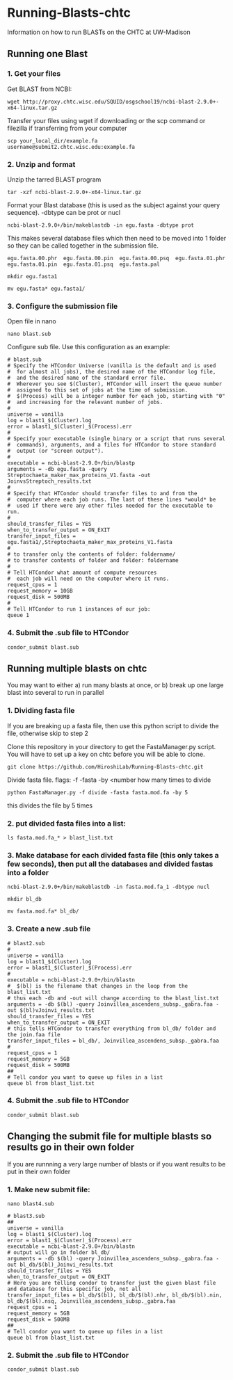 # Running-Blasts-chtc
Information on how to run BLASTs on the CHTC at UW-Madison

## Running one Blast
### 1. Get your files
Get BLAST from NCBI:

    wget http://proxy.chtc.wisc.edu/SQUID/osgschool19/ncbi-blast-2.9.0+-x64-linux.tar.gz
    
Transfer your files using wget if downloading or the scp command or filezilla if transferring from your computer

    scp your_local_dir/example.fa username@submit2.chtc.wisc.edu:example.fa
    
### 2. Unzip and format
Unzip the tarred BLAST program

    tar -xzf ncbi-blast-2.9.0+-x64-linux.tar.gz
    
Format your Blast database (this is used as the subject against your query sequence). -dbtype can be prot or nucl

    ncbi-blast-2.9.0+/bin/makeblastdb -in egu.fasta -dbtype prot 

This makes several database files which then need to be moved into 1 folder so they can be called together in the submission file.

    egu.fasta.00.phr  egu.fasta.00.pin  egu.fasta.00.psq  egu.fasta.01.phr  egu.fasta.01.pin  egu.fasta.01.psq  egu.fasta.pal
    
    mkdir egu.fasta1
    
    mv egu.fasta* egu.fasta1/
    
### 3. Configure the submission file
Open file in nano

    nano blast.sub

Configure sub file. Use this configuration as an example:

    # blast.sub
    # Specify the HTCondor Universe (vanilla is the default and is used
    #  for almost all jobs), the desired name of the HTCondor log file,
    #  and the desired name of the standard error file.
    #  Wherever you see $(Cluster), HTCondor will insert the queue number
    #  assigned to this set of jobs at the time of submission.
    #  $(Process) will be a integer number for each job, starting with "0"
    #  and increasing for the relevant number of jobs.
    #
    universe = vanilla
    log = blast1_$(Cluster).log
    error = blast1_$(Cluster)_$(Process).err
    #
    # Specify your executable (single binary or a script that runs several
    #  commands), arguments, and a files for HTCondor to store standard
    #  output (or "screen output").
    #
    executable = ncbi-blast-2.9.0+/bin/blastp
    arguments = -db egu.fasta -query Streptochaeta_maker_max_proteins_V1.fasta -out JoinvsStreptoch_results.txt
    #
    # Specify that HTCondor should transfer files to and from the
    #  computer where each job runs. The last of these lines *would* be
    #  used if there were any other files needed for the executable to run.
    #
    should_transfer_files = YES
    when_to_transfer_output = ON_EXIT
    transfer_input_files = egu.fasta1/,Streptochaeta_maker_max_proteins_V1.fasta
    # 
    # to transfer only the contents of folder: foldername/ 
    # to transfer contents of folder and folder: foldername
    #
    # Tell HTCondor what amount of compute resources
    #  each job will need on the computer where it runs.
    request_cpus = 1
    request_memory = 10GB
    request_disk = 500MB
    #
    # Tell HTCondor to run 1 instances of our job:
    queue 1
    
### 4. Submit the .sub file to HTCondor

    condor_submit blast.sub
    
## Running multiple blasts on chtc
You may want to either a) run many blasts at once, or b) break up one large blast into several to run in parallel

### 1. Dividing fasta file
If you are breaking up a fasta file, then use this python script to divide the file, otherwise skip to step 2

Clone this repository in your directory to get the FastaManager.py script. You will have to set up a key on chtc before you will be able to clone.

    git clone https://github.com/HiroshiLab/Running-Blasts-chtc.git
    
Divide fasta file. flags: -f <function> -fasta <fasta file> -by <number how many times to divide

    python FastaManager.py -f divide -fasta fasta.mod.fa -by 5
    
this divides the file by 5 times

### 2. put divided fasta files into a list:

    ls fasta.mod.fa_* > blast_list.txt
    
### 3. Make database for each divided fasta file (this only takes a few seconds), then put all the databases and divided fastas into a folder

    ncbi-blast-2.9.0+/bin/makeblastdb -in fasta.mod.fa_1 -dbtype nucl
    
    mkdir bl_db
    
    mv fasta.mod.fa* bl_db/

### 3. Create a new .sub file

    # blast2.sub
    #
    universe = vanilla
    log = blast1_$(Cluster).log
    error = blast1_$(Cluster)_$(Process).err
    #
    executable = ncbi-blast-2.9.0+/bin/blastn 
    #  $(bl) is the filename that changes in the loop from the blast_list.txt
    # thus each -db and -out will change according to the blast_list.txt
    arguments = -db $(bl) -query Joinvillea_ascendens_subsp._gabra.faa -out $(bl)vJoinvi_results.txt
    should_transfer_files = YES
    when_to_transfer_output = ON_EXIT
    # this tells HTCondor to transfer everything from bl_db/ folder and the join.faa file
    transfer_input_files = bl_db/, Joinvillea_ascendens_subsp._gabra.faa
    #
    request_cpus = 1
    request_memory = 5GB
    request_disk = 500MB
    ##
    # Tell condor you want to queue up files in a list
    queue bl from blast_list.txt
    
### 4. Submit the .sub file to HTCondor

    condor_submit blast.sub
    
## Changing the submit file for multiple blasts so results go in their own folder
If you are runnning a very large number of blasts or if you want results to be put in their own folder

### 1. Make new submit file:

    nano blast4.sub
    
    # blast3.sub
    ##
    universe = vanilla
    log = blast1_$(Cluster).log
    error = blast1_$(Cluster)_$(Process).err
    executable = ncbi-blast-2.9.0+/bin/blastn
    # output will go in folder bl_db/
    arguments = -db $(bl) -query Joinvillea_ascendens_subsp._gabra.faa -out bl_db/$(bl)_Joinvi_results.txt
    should_transfer_files = YES
    when_to_transfer_output = ON_EXIT
    # Here you are telling condor to transfer just the given blast file and database for this specific job, not all
    transfer_input_files = bl_db/$(bl), bl_db/$(bl).nhr, bl_db/$(bl).nin, bl_db/$(bl).nsq, Joinvillea_ascendens_subsp._gabra.faa
    request_cpus = 1
    request_memory = 5GB
    request_disk = 500MB
    ##
    # Tell condor you want to queue up files in a list
    queue bl from blast_list.txt

### 2. Submit the .sub file to HTCondor

    condor_submit blast.sub

    



